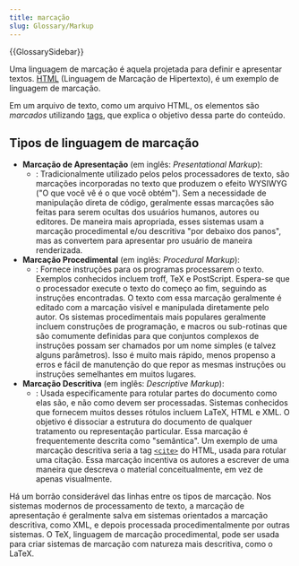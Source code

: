 ```yaml
---
title: marcação
slug: Glossary/Markup
---
```


{{GlossarySidebar}}

Uma linguagem de marcação é aquela projetada para definir e apresentar textos.
[HTML](/pt-BR/docs/Glossario/HTML) (Linguagem de Marcação de Hipertexto), é um exemplo de linguagem
de marcação.

Em um arquivo de texto, como um arquivo HTML, os elementos são _marcados_ utilizando [tags](/pt-BR/docs/Glossario/Tag), que explica o
objetivo dessa parte do conteúdo.

## Tipos de linguagem de marcação

- **Marcação de Apresentação** (em inglês: _Presentational Markup_):
  - : Tradicionalmente utilizado pelos pelos processadores de texto, são marcações incorporadas no texto que produzem o efeito
    WYSIWYG ("O que você vê é o que você obtém"). Sem a necessidade de manipulação direta de código,
    geralmente essas marcações são feitas para serem ocultas dos usuários humanos, autores ou editores. De maneira mais apropriada, esses sistemas usam a
    marcação procedimental e/ou descritiva "por debaixo dos panos", mas as convertem para apresentar pro usuário de maneira renderizada.
- **Marcação Procedimental** (em inglês: _Procedural Markup_):
  - : Fornece instruções para os programas processarem o texto. Exemplos conhecidos incluem troff, TeX e PostScript. Espera-se que o processador execute o texto
    do começo ao fim, seguindo as instruções encontradas. O texto com essa marcação geralmente é editado com a marcação visível e manipulada diretamente pelo
    autor. Os sistemas procedimentais mais populares geralmente incluem construções de programação, e macros ou sub-rotinas que são comumente definidas para que
    conjuntos complexos de instruções possam ser chamados por um nome simples (e talvez alguns parâmetros). Isso é muito mais rápido, menos propenso a erros e
    fácil de manutenção do que repor as mesmas instruções ou instruções semelhantes em muitos lugares.
- **Marcação Descritiva** (em inglês: _Descriptive Markup_):
  - : Usada especificamente para rotular partes do documento como elas são, e não como devem ser processadas. Sistemas conhecidos que fornecem muitos desses
    rótulos incluem LaTeX, HTML e XML. O objetivo é dissociar a estrutura do documento de qualquer tratamento ou representação particular. Essa marcação é
    frequentemente descrita como "semântica". Um exemplo de uma marcação descritiva seria a tag
    [`<cite>`](/pt-BR/docs/Web/HTML/Element/cite) do HTML, usada para rotular uma citação. Essa marcação incentiva os autores a
    escrever de uma maneira que descreva o material conceitualmente, em vez de apenas visualmente.

Há um borrão considerável das linhas entre os tipos de marcação. Nos sistemas modernos de processamento de texto, a marcação de apresentação é geralmente
salva em sistemas orientados a marcação descritiva, como XML, e depois processada procedimentalmente por outras sistemas. O TeX, linguagem de marcação
procedimental, pode ser usada para criar sistemas de marcação com natureza mais descritiva, como o LaTeX.
